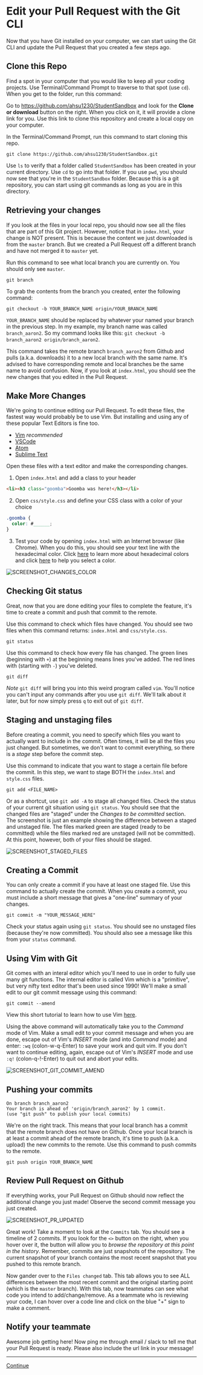 # Edit your Pull Request with the Git CLI

Now that you have Git installed on your computer, we can start using the Git CLI and update the Pull Request that you created a few steps ago.

## Clone this Repo

Find a spot in your computer that you would like to keep all your coding projects. Use Terminal/Command Prompt to traverse to that spot (use `cd`). When you get to the folder, run this command:

Go to <https://github.com/ahsu1230/StudentSandbox> and look for the **Clone or download** button on the right. When you click on it, it will provide a clone link for you. Use this link to clone this repository and create a local copy on your computer.

In the Terminal/Command Prompt, run this command to start cloning this repo.

```git
git clone https://github.com/ahsu1230/StudentSandbox.git
```

Use `ls` to verify that a folder called `StudentSandbox` has been created in your current directory. Use `cd` to go into that folder. If you use `pwd`, you should now see that you're in the `StudentSandbox` folder. Because this is a git repository, you can start using git commands as long as you are in this directory.

## Retrieving your changes

If you look at the files in your local repo, you should now see all the files that are part of this Git project. However, notice that in `index.html`, your change is NOT present. This is because the content we just downloaded is from the `master` branch. But we created a Pull Request off a different branch and have not merged it to `master` yet.

Run this command to see what local branch you are currently on. You should only see `master`.

```git
git branch
```

To grab the contents from the branch you created, enter the following command:

```git
git checkout -b YOUR_BRANCH_NAME origin/YOUR_BRANCH_NAME
```

`YOUR_BRANCH_NAME` should be replaced by whatever your named your branch in the previous step. In my example, my branch name was called `branch_aaron2`. So my command looks like this: `git checkout -b branch_aaron2 origin/branch_aaron2`.

This command takes the remote branch `branch_aaron2` from Github and pulls (a.k.a. downloads) it to a new local branch with the same name. It's advised to have corresponding remote and local branches be the same name to avoid confusion. Now, if you look at `index.html`, you should see the new changes that you edited in the Pull Request.

## Make More Changes

We're going to continue editing our Pull Request. To edit these files, the fastest way would probably be to use Vim. But installing and using any of these popular Text Editors is fine too.

- [Vim](./06a_vim.md) *recommended*
- [VSCode](https://code.visualstudio.com/)
- [Atom](https://atom.io/)
- [Sublime Text](https://www.sublimetext.com/)

Open these files with a text editor and make the corresponding changes.

1. Open `index.html` and add a class to your header

```html
<li><h3 class="goomba">Goomba was here!</h3></li>
```

2. Open `css/style.css` and define your CSS class with a color of your choice

```css
.goomba {
  color: #______;
}
```

3. Test your code by opening `index.html` with an Internet browser (like Chrome). When you do this, you should see your text line with the hexadecimal color. Click [here](https://www.w3schools.com/colors/default.asp) to learn more about hexadecimal colors and click [here](https://www.w3schools.com/colors/colors_picker.asp) to help you select a color.

![SCREENSHOT_CHANGES_COLOR](./images/screenshot_changes_color.png)

## Checking Git status

Great, now that you are done editing your files to complete the feature, it's time to create a commit and push that commit to the remote.

Use this command to check which files have changed. You should see two files when this command returns: `index.html` and `css/style.css`.

```git
git status
```

Use this command to check how every file has changed. The green lines (beginning with `+`) at the beginning means lines you've added. The red lines with (starting with `-`) you've deleted.

```git
git diff
```

*Note* `git diff` will bring you into this weird program called `vim`. You'll notice you can't input any commands after you use `git diff`. We'll talk about it later, but for now simply press `q` to exit out of `git diff`.

## Staging and unstaging files

Before creating a commit, you need to specify which files you want to actually want to include in the commit. Often times, it will be all the files you just changed. But sometimes, we don't want to commit everything, so there is a *stage* step before the commit step.

Use this command to indicate that you want to stage a certain file before the commit. In this step, we want to stage BOTH the `index.html` and `style.css` files.

```git
git add <FILE_NAME>
```

Or as a shortcut, use `git add -A` to stage all changed files. Check the status of your current git situation using `git status`. You should see that the changed files are "staged" under the *Changes to be committed* section. The screenshot is just an example showing the difference between a staged and unstaged file. The files marked green are staged (ready to be committed) while the files marked red are unstaged (will not be committed). At this point, however, both of your files should be staged.

![SCREENSHOT_STAGED_FILES](./images/screenshot_staged_files.png)

## Creating a Commit

You can only create a commit if you have at least one staged file. Use this command to actually create the commit. When you create a commit, you must include a short message that gives a "one-line" summary of your changes.

```git
git commit -m "YOUR_MESSAGE_HERE"
```

Check your status again using `git status`. You should see no unstaged files (because they're now committed). You should also see a message like this from your `status` command.

## Using Vim with Git

Git comes with an interal editor which you'll need to use in order to fully use many git functions. The internal editor is called Vim which is a "primitive", but very nifty text editor that's been used since 1990! We'll make a small edit to our git commit message using this command:

```git
git commit --amend
```

View this short tutorial to learn how to use Vim [here](./06a_vim.md). 

Using the above command will automatically take you to the *Command* mode of Vim. Make a small edit to your commit message and when you are done, escape out of Vim's *INSERT* mode (and into *Command* mode) and enter: `:wq` (colon-w-q-Enter) to save your work and quit vim. If you don't want to continue editing, again, escape out of Vim's *INSERT* mode and use `:q!` (colon-q-!-Enter) to quit out and abort your edits.

![SCREENSHOT_GIT_COMMIT_AMEND](./images/screenshot_git_commit_amend.png)

## Pushing your commits

```git
On branch branch_aaron2
Your branch is ahead of 'origin/branch_aaron2' by 1 commit.
(use "git push" to publish your local commits)
```

We're on the right track. This means that your local branch has a commit that the remote branch does not have on Github. Once your local branch is at least a commit ahead of the remote branch, it's time to push (a.k.a. upload) the new commits to the remote. Use this command to push commits to the remote.

```git
git push origin YOUR_BRANCH_NAME
```

## Review Pull Request on Github

If everything works, your Pull Request on Github should now reflect the additional change you just made! Observe the second commit message you just created.

![SCREENSHOT_PR_UPDATED](./images/screenshot_pr_updated.png)

Great work! Take a moment to look at the `Commits` tab. You should see a timeline of 2 commits. If you look for the `<>` button on the right, when you hover over it, the button will allow you to *browse the repository at this point in the history*. Remember, commits are just snapshots of the repository. The current snapshot of your branch contains the most recent snapshot that you pushed to this remote branch.

Now gander over to the `Files changed` tab. This tab allows you to see ALL differences between the most recent commit and the original starting point (which is the `master` branch). With this tab, now teammates can see what code you intend to add/change/remove. As a teammate who is reviewing your code, I can hover over a code line and click on the blue "+" sign to make a comment.

## Notify your teammate

Awesome job getting here! Now ping me through email / slack to tell me that your Pull Request is ready. Please also include the url link in your message!

---

[Continue](./07_recap.md)
